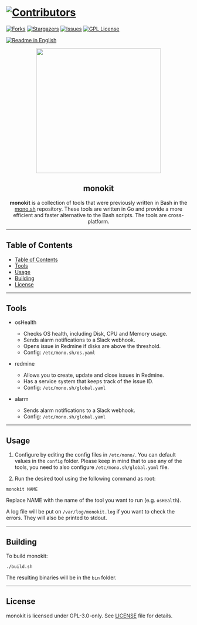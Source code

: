 # [![Contributors][contributors-shield]][contributors-url]
[![Forks][forks-shield]][forks-url]
[![Stargazers][stars-shield]][stars-url]
[![Issues][issues-shield]][issues-url]
[![GPL License][license-shield]][license-url]

[![Readme in English](https://img.shields.io/badge/Readme-English-blue)](README.md)

<div align="center"> 
<a href="https://mono.net.tr/">
  <img src="https://monobilisim.com.tr/images/mono-bilisim.svg" width="340"/>
</a>

<h2 align="center">monokit</h2>
<b>monokit</b> is a collection of tools that were previously written in Bash in the <a href="https://github.com/monobilisim/mono.sh">mono.sh</a> repository. These tools are written in Go and provide a more efficient and faster alternative to the Bash scripts. The tools are cross-platform.
</div>

---

## Table of Contents

- [Table of Contents](#table-of-contents)
- [Tools](#tools)
- [Usage](#usage)
- [Building](#building)
- [License](#license)

---

## Tools

- osHealth
  - Checks OS health, including Disk, CPU and Memory usage.
  - Sends alarm notifications to a Slack webhook.
  - Opens issue in Redmine if disks are above the threshold.
  - Config: `/etc/mono.sh/os.yaml`

- redmine
  - Allows you to create, update and close issues in Redmine.
  - Has a service system that keeps track of the issue ID.
  - Config: `/etc/mono.sh/global.yaml`

- alarm
  - Sends alarm notifications to a Slack webhook.
  - Config: `/etc/mono.sh/global.yaml`
---

## Usage

1. Configure by editing the config files in `/etc/mono/`. You can default values in the `config` folder. Please keep in mind that to use any of the tools, you need to also configure `/etc/mono.sh/global.yaml` file.

2. Run the desired tool using the following command as root:

```
monokit NAME
```

Replace NAME with the name of the tool you want to run (e.g. `osHealth`).

A log file will be put on `/var/log/monokit.log` if you want to check the errors. They will also be printed to stdout.

---


## Building

To build monokit:

```
./build.sh
```

The resulting binaries will be in the `bin` folder.

---

## License

monokit is licensed under GPL-3.0-only. See [LICENSE](LICENSE) file for details.

[contributors-shield]: https://img.shields.io/github/contributors/monobilisim/monokit.svg?style=for-the-badge
[contributors-url]: https://github.com/monobilisim/monokit/graphs/contributors
[forks-shield]: https://img.shields.io/github/forks/monobilisim/monokit.svg?style=for-the-badge
[forks-url]: https://github.com/monobilisim/monokit/network/members
[stars-shield]: https://img.shields.io/github/stars/monobilisim/monokit.svg?style=for-the-badge
[stars-url]: https://github.com/monobilisim/monokit/stargazers
[issues-shield]: https://img.shields.io/github/issues/monobilisim/monokit.svg?style=for-the-badge
[issues-url]: https://github.com/monobilisim/monokit/issues
[license-shield]: https://img.shields.io/github/license/monobilisim/monokit.svg?style=for-the-badge
[license-url]: https://github.com/monobilisim/monokit/blob/master/LICENSE
